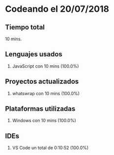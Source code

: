 # Codeando el 20/07/2018

## Tiempo total
10 mins.

## Lenguajes usados
1. JavaScript con 10 mins (100.0%)

## Proyectos actualizados
1. whatswrap con 10 mins (100.0%)

## Plataformas utilizadas
1. Windows con 10 mins (100.0%)

## IDEs
1. VS Code un total de 0:10:52 (100.0%)
